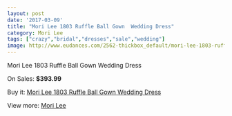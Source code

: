 ```yaml
---
layout: post
date: '2017-03-09'
title: "Mori Lee 1803 Ruffle Ball Gown  Wedding Dress"
category: Mori Lee
tags: ["crazy","bridal","dresses","sale","wedding"]
image: http://www.eudances.com/2562-thickbox_default/mori-lee-1803-ruffle-ball-gown-wedding-dress.jpg
---
```

Mori Lee 1803 Ruffle Ball Gown  Wedding Dress

On Sales: **$393.99**
<a href="https://www.eudances.com/en/mori-lee/854-mori-lee-1803-ruffle-ball-gown-wedding-dress.html"><amp-img layout="responsive" width="600" height="600" src="//www.eudances.com/2562-thickbox_default/mori-lee-1803-ruffle-ball-gown-wedding-dress.jpg" alt="Mori Lee 1803 Ruffle Ball Gown  Wedding Dress 0" /></a>
<a href="https://www.eudances.com/en/mori-lee/854-mori-lee-1803-ruffle-ball-gown-wedding-dress.html"><amp-img layout="responsive" width="600" height="600" src="//www.eudances.com/2563-thickbox_default/mori-lee-1803-ruffle-ball-gown-wedding-dress.jpg" alt="Mori Lee 1803 Ruffle Ball Gown  Wedding Dress 1" /></a>

Buy it: [Mori Lee 1803 Ruffle Ball Gown  Wedding Dress](https://www.eudances.com/en/mori-lee/854-mori-lee-1803-ruffle-ball-gown-wedding-dress.html "Mori Lee 1803 Ruffle Ball Gown  Wedding Dress")

View more: [Mori Lee](https://www.eudances.com/en/9-mori-lee "Mori Lee")